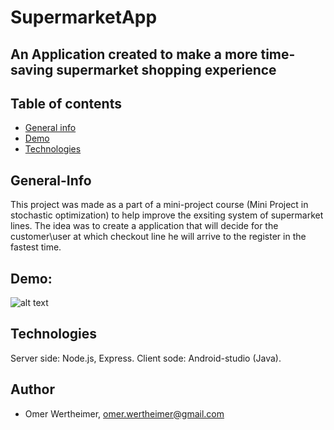 # SupermarketApp
## An Application created to make a more time-saving supermarket shopping experience 


## Table of contents
* [General info](#general-info)
* [Demo](#demo)
* [Technologies](#technologies)

## General-Info
This project was made as a part of a mini-project course (Mini Project in stochastic optimization) to help improve the exsiting system of supermarket lines. The idea was to create a application that will decide for the customer\user at which checkout line he will arrive to the register in the fastest time. 

## Demo: 
![alt text](https://github.com/omerwer/SupermarketApp/edit/master/SupermarketApp/Demo.gif "Demo of app run")

## Technologies
Server side: Node.js, Express. 
Client sode: Android-studio (Java).

## Author
 * Omer Wertheimer, omer.wertheimer@gmail.com
